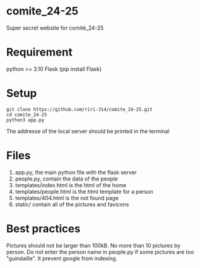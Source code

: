 # comite_24-25
Super secret website for comité_24-25

# Requirement
python >= 3.10
Flask (pip install Flask)

# Setup
```console
git clone https://github.com/riri-314/comite_24-25.git
cd comite_24-25
python3 app.py
```
The addresse of the local server should be printed in the terminal

# Files
1. app.py, the main python file with the flask server
2. people.py, contain the data of the people
3. templates/index.html is the html of the home
4. templates/people.html is the html template for a person
5. templates/404.html is the not found page
6. static/ contain all of the pictures and favicons

# Best practices
Pictures should not be larger than 100kB.
No more than 10 pictures by person.
Do not enter the person name in people.py if some pictures are too "guindaille". It prevent google from indexing.

